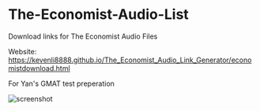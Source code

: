 # The-Economist-Audio-List
Download links for The Economist Audio Files

Website: <https://kevenli8888.github.io/The_Economist_Audio_Link_Generator/economistdownload.html>

For Yan's GMAT test preperation

![screenshot](https://jingking.github.io/The-Economist-Audio-List/Find%20Edition.png)


